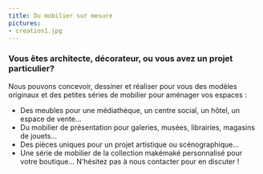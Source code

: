 ```yaml
---
title: Du mobilier sur mesure
pictures:
- creation1.jpg
---
```

### Vous êtes architecte, décorateur, ou vous avez un projet particulier?
Nous pouvons concevoir, dessiner et réaliser pour vous des modèles originaux et des petites séries de mobilier pour aménager vos espaces :
- Des meubles pour une médiathèque, un centre social, un hôtel, un espace de vente…
- Du mobilier de présentation pour galeries, musées, librairies, magasins de jouets…
- Des pièces uniques pour un projet artistique ou scénographique…
- Une série de mobilier de la collection makémaké personnalisé pour votre boutique…
N’hésitez pas à nous contacter pour en discuter !

<!-- more -->

